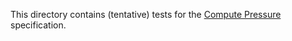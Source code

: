 This directory contains (tentative) tests for the
[Compute Pressure](https://w3c.github.io/compute-pressure/) specification.
